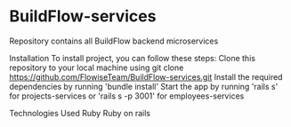 # BuildFlow-services
Repository contains all BuildFlow backend microservices 

Installation
To install project, you can follow these steps:
    Clone this repository to your local machine using git clone https://github.com/FlowiseTeam/BuildFlow-services.git
    Install the required dependencies by running 'bundle install'
    Start the app by running 'rails s' for projects-services or 'rails s -p 3001' for employees-services

Technologies Used
    Ruby
    Ruby on rails
